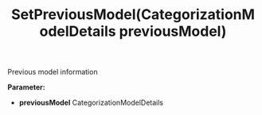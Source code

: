 ﻿---
uid: crmscript_ref_NSCategorizationStatusResponse_SetPreviousModel
title: SetPreviousModel(CategorizationModelDetails previousModel)
intellisense: NSCategorizationStatusResponse.SetPreviousModel
keywords: NSCategorizationStatusResponse, GetPreviousModel
so.topic: reference
---

Previous model information

**Parameter:** 
 - **previousModel** CategorizationModelDetails

